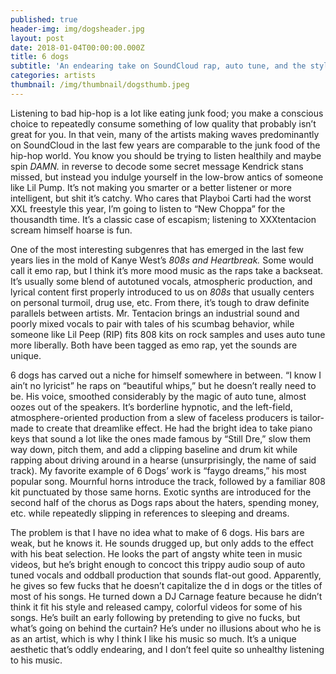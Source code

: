 ```yaml
---
published: true
header-img: img/dogsheader.jpg
layout: post
date: 2018-01-04T00:00:00.000Z
title: 6 dogs
subtitle: 'An endearing take on SoundCloud rap, auto tune, and the styles of the day'
categories: artists
thumbnail: /img/thumbnail/dogsthumb.jpeg
---
```

<p>Listening to bad hip-hop is a lot like eating junk food; you make a conscious choice to repeatedly consume something of low quality that probably isn&rsquo;t great for you. In that vein, many of the artists making waves predominantly on SoundCloud in the last few years are comparable to the junk food of the hip-hop world. You know you should be trying to listen healthily and maybe spin <em>DAMN. </em>in reverse to decode some secret message Kendrick stans missed, but instead you indulge yourself in the low-brow antics of someone like Lil Pump. It&rsquo;s not making you smarter or a better listener or more intelligent, but shit it&rsquo;s catchy. Who cares that Playboi Carti had the worst XXL freestyle this year, I&rsquo;m going to listen to &ldquo;New Choppa&rdquo; for the thousandth time. It&rsquo;s a classic case of escapism; listening to XXXtentacion scream himself hoarse is fun.</p>
<p>One of the most interesting subgenres that has emerged in the last few years lies in the mold of Kanye West&rsquo;s <em>808s and Heartbreak. </em>Some would call it emo rap, but I think it&rsquo;s more mood music as the raps take a backseat. It&rsquo;s usually some blend of autotuned vocals, atmospheric production, and lyrical content first properly introduced to us on <em>808s </em>that usually centers on personal turmoil, drug use, etc. From there, it&rsquo;s tough to draw definite parallels between artists. Mr. Tentacion brings an industrial sound and poorly mixed vocals to pair with tales of his scumbag behavior, while someone like Lil Peep (RIP) fits 808 kits on rock samples and uses auto tune more liberally. Both have been tagged as emo rap, yet the sounds are unique.</p>
<p>6 dogs has carved out a niche for himself somewhere in between. &ldquo;I know I ain&rsquo;t no lyricist&rdquo; he raps on &ldquo;beautiful whips,&rdquo; but he doesn&rsquo;t really need to be. His voice, smoothed considerably by the magic of auto tune, almost oozes out of the speakers. It&rsquo;s borderline hypnotic, and the left-field, atmosphere-oriented production from a slew of faceless producers is tailor-made to create that dreamlike effect. He had the bright idea to take piano keys that sound a lot like the ones made famous by &ldquo;Still Dre,&rdquo; slow them way down, pitch them, and add a clipping baseline and drum kit while rapping about driving around in a hearse (unsurprisingly, the name of said track). My favorite example of 6 Dogs&rsquo; work is &ldquo;faygo dreams,&rdquo; his most popular song. Mournful horns introduce the track, followed by a familiar 808 kit punctuated by those same horns. Exotic synths are introduced for the second half of the chorus as Dogs raps about the haters, spending money, etc. while repeatedly slipping in references to sleeping and dreams.</p>
<p>The problem is that I have no idea what to make of 6 dogs. His bars are weak, but he knows it. He sounds drugged up, but only adds to the effect with his beat selection. He looks the part of angsty white teen in music videos, but he&rsquo;s bright enough to concoct this trippy audio soup of auto tuned vocals and oddball production that sounds flat-out good. Apparently, he gives so few fucks that he doesn&rsquo;t capitalize the d in dogs or the titles of most of his songs. He turned down a DJ Carnage feature because he didn&rsquo;t think it fit his style and released campy, colorful videos for some of his songs. He&rsquo;s built an early following by pretending to give no fucks, but what&rsquo;s going on behind the curtain? He&rsquo;s under no illusions about who he is as an artist, which is why I think I like his music so much. It&rsquo;s a unique aesthetic that&rsquo;s oddly endearing, and I don&rsquo;t feel quite so unhealthy listening to his music.</p>
